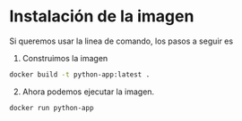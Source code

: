 # Instalación de la imagen

Si queremos usar la linea de comando, los pasos a seguir es

1. Construimos la imagen

```Bash
docker build -t python-app:latest . 
```

2. Ahora podemos ejecutar la imagen.

```Bash
docker run python-app
```